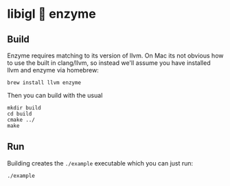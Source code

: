 # libigl 🤝 enzyme

## Build

Enzyme requires matching to its version of llvm. On Mac its not obvious how to
use the built in clang/llvm, so instead we'll assume you have installed llvm and
enzyme via homebrew:


    brew install llvm enzyme

Then you can build with the usual

    mkdir build
    cd build
    cmake ../
    make

## Run

Building creates the `./example` executable which you can just run:

    ./example
